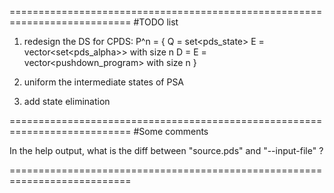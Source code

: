 ===========================================================================
#TODO list

1. redesign the DS for CPDS:
P^n = { Q = set<pds_state> 
        E = vector<set<pds_alpha>> with size n
        D = E = vector<pushdown_program> with size n
       }
       
2. uniform the intermediate states of PSA

3. add state elimination

===========================================================================
#Some comments

In the help output, what is the diff between "source.pds" and "--input-file" ?

===========================================================================


